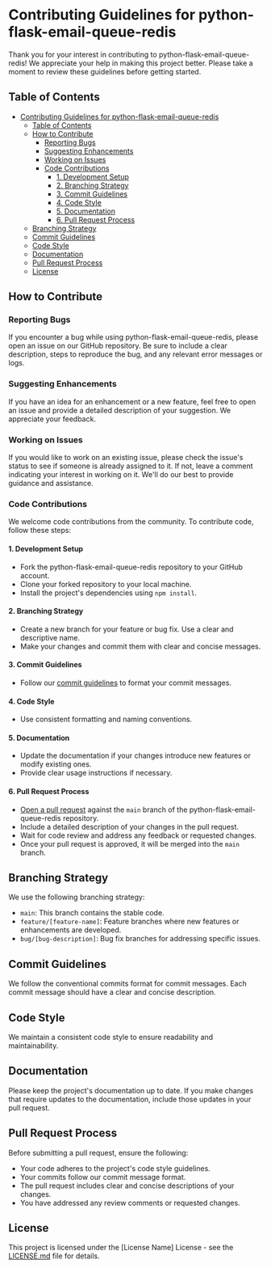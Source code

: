 # Contributing Guidelines for python-flask-email-queue-redis

Thank you for your interest in contributing to python-flask-email-queue-redis! We appreciate your help in making this project better. Please take a moment to review these guidelines before getting started.

## Table of Contents

- [Contributing Guidelines for python-flask-email-queue-redis](#contributing-guidelines-for-python-flask-email-queue-redis)
  - [Table of Contents](#table-of-contents)
  - [How to Contribute](#how-to-contribute)
    - [Reporting Bugs](#reporting-bugs)
    - [Suggesting Enhancements](#suggesting-enhancements)
    - [Working on Issues](#working-on-issues)
    - [Code Contributions](#code-contributions)
      - [1. Development Setup](#1-development-setup)
      - [2. Branching Strategy](#2-branching-strategy)
      - [3. Commit Guidelines](#3-commit-guidelines)
      - [4. Code Style](#4-code-style)
      - [5. Documentation](#5-documentation)
      - [6. Pull Request Process](#6-pull-request-process)
  - [Branching Strategy](#branching-strategy)
  - [Commit Guidelines](#commit-guidelines)
  - [Code Style](#code-style)
  - [Documentation](#documentation)
  - [Pull Request Process](#pull-request-process)
  - [License](#license)

## How to Contribute

### Reporting Bugs

If you encounter a bug while using python-flask-email-queue-redis, please open an issue on our GitHub repository. Be sure to include a clear description, steps to reproduce the bug, and any relevant error messages or logs.

### Suggesting Enhancements

If you have an idea for an enhancement or a new feature, feel free to open an issue and provide a detailed description of your suggestion. We appreciate your feedback.

### Working on Issues

If you would like to work on an existing issue, please check the issue's status to see if someone is already assigned to it. If not, leave a comment indicating your interest in working on it. We'll do our best to provide guidance and assistance.

### Code Contributions

We welcome code contributions from the community. To contribute code, follow these steps:

#### 1. Development Setup

- Fork the python-flask-email-queue-redis repository to your GitHub account.
- Clone your forked repository to your local machine.
- Install the project's dependencies using `npm install`.

#### 2. Branching Strategy

- Create a new branch for your feature or bug fix. Use a clear and descriptive name.
- Make your changes and commit them with clear and concise messages.

#### 3. Commit Guidelines

- Follow our [commit guidelines](CONTRIBUTING.md#commit-guidelines) to format your commit messages.

#### 4. Code Style

- Use consistent formatting and naming conventions.

#### 5. Documentation

- Update the documentation if your changes introduce new features or modify existing ones.
- Provide clear usage instructions if necessary.

#### 6. Pull Request Process

- [Open a pull request](../../pulls) against the `main` branch of the python-flask-email-queue-redis repository.
- Include a detailed description of your changes in the pull request.
- Wait for code review and address any feedback or requested changes.
- Once your pull request is approved, it will be merged into the `main` branch.

## Branching Strategy

We use the following branching strategy:

- `main`: This branch contains the stable code.
- `feature/[feature-name]`: Feature branches where new features or enhancements are developed.
- `bug/[bug-description]`: Bug fix branches for addressing specific issues.

## Commit Guidelines

We follow the conventional commits format for commit messages. Each commit message should have a clear and concise description.

## Code Style

We maintain a consistent code style to ensure readability and maintainability.

## Documentation

Please keep the project's documentation up to date. If you make changes that require updates to the documentation, include those updates in your pull request.

## Pull Request Process

Before submitting a pull request, ensure the following:

- Your code adheres to the project's code style guidelines.
- Your commits follow our commit message format.
- The pull request includes clear and concise descriptions of your changes.
- You have addressed any review comments or requested changes.

## License

This project is licensed under the [License Name] License - see the [LICENSE.md](LICENSE.md) file for details.
